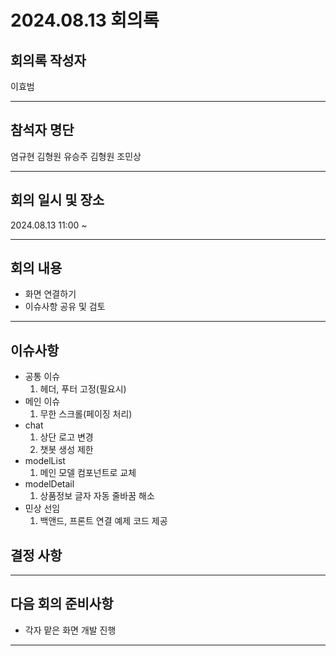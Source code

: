 # 2024.08.13 회의록
## 회의록 작성자
이효범
***
## 참석자 명단
염규현
김형원
유승주
김형원
조민상
***
## 회의 일시 및 장소
2024.08.13 11:00 ~


***
## 회의 내용
- 화면 연결하기
- 이슈사항 공유 및 검토

***
## 이슈사항
- 공통 이슈
  1. 헤더, 푸터 고정(필요시)
- 메인 이슈
  1. 무한 스크롤(페이징 처리)
- chat
  1. 상단 로고 변경
  2. 챗봇 생성 제한
- modelList
  1. 메인 모델 컴포넌트로 교체
- modelDetail
  1. 상품정보 글자 자동 줄바꿈 해소
- 민상 선임
  1. 백앤드, 프론트 연결 예제 코드 제공

 


## 결정 사항



***
## 다음 회의 준비사항
- 각자 맡은 화면 개발 진행
  
***
